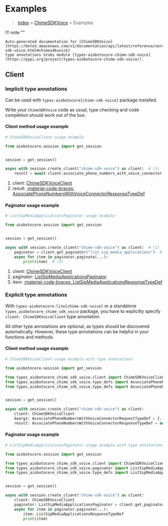 # Examples

> [Index](../README.md) > [ChimeSDKVoice](./README.md) > Examples

!!! note ""

    Auto-generated documentation for [ChimeSDKVoice](https://boto3.amazonaws.com/v1/documentation/api/latest/reference/services/chime-sdk-voice.html#chimesdkvoice)
    type annotations stubs module [types-aiobotocore-chime-sdk-voice](https://pypi.org/project/types-aiobotocore-chime-sdk-voice/).

## Client

### Implicit type annotations

Can be used with `types-aiobotocore[chime-sdk-voice]` package installed.

Write your `ChimeSDKVoice` code as usual,
type checking and code completion should work out of the box.



#### Client method usage example

```python
# ChimeSDKVoiceClient usage example

from aiobotocore.session import get_session


session = get_session()

async with session.create_client("chime-sdk-voice") as client:  # (1)
    result = await client.associate_phone_numbers_with_voice_connector()  # (2)
```

1. client: [ChimeSDKVoiceClient](./client.md)
2. result: [:material-code-braces: AssociatePhoneNumbersWithVoiceConnectorResponseTypeDef](./type_defs.md#associatephonenumberswithvoiceconnectorresponsetypedef)



#### Paginator usage example

```python
# ListSipMediaApplicationsPaginator usage example

from aiobotocore.session import get_session


session = get_session()

async with session.create_client("chime-sdk-voice") as client:  # (1)
    paginator = client.get_paginator("list_sip_media_applications")  # (2)
    async for item in paginator.paginate(...):
        print(item)  # (3)
```

1. client: [ChimeSDKVoiceClient](./client.md)
2. paginator: [ListSipMediaApplicationsPaginator](./paginators.md#listsipmediaapplicationspaginator)
3. item: [:material-code-braces: ListSipMediaApplicationsResponseTypeDef](./type_defs.md#listsipmediaapplicationsresponsetypedef)




### Explicit type annotations

With `types-aiobotocore-lite[chime-sdk-voice]`
or a standalone `types_aiobotocore_chime_sdk_voice` package, you have to explicitly specify
`client: ChimeSDKVoiceClient` type annotation.

All other type annotations are optional, as types should be discovered automatically.
However, these type annotations can be helpful in your functions and methods.


#### Client method usage example

```python
# ChimeSDKVoiceClient usage example with type annotations

from aiobotocore.session import get_session

from types_aiobotocore_chime_sdk_voice.client import ChimeSDKVoiceClient
from types_aiobotocore_chime_sdk_voice.type_defs import AssociatePhoneNumbersWithVoiceConnectorResponseTypeDef
from types_aiobotocore_chime_sdk_voice.type_defs import AssociatePhoneNumbersWithVoiceConnectorRequestTypeDef


session = get_session()

async with session.create_client("chime-sdk-voice") as client:
    client: ChimeSDKVoiceClient
    kwargs: AssociatePhoneNumbersWithVoiceConnectorRequestTypeDef = {...}
    result: AssociatePhoneNumbersWithVoiceConnectorResponseTypeDef = await client.associate_phone_numbers_with_voice_connector(**kwargs)
```



#### Paginator usage example

```python
# ListSipMediaApplicationsPaginator usage example with type annotations

from aiobotocore.session import get_session

from types_aiobotocore_chime_sdk_voice.client import ChimeSDKVoiceClient
from types_aiobotocore_chime_sdk_voice.paginator import ListSipMediaApplicationsPaginator
from types_aiobotocore_chime_sdk_voice.type_defs import ListSipMediaApplicationsResponseTypeDef


session = get_session()

async with session.create_client("chime-sdk-voice") as client:
    client: ChimeSDKVoiceClient
    paginator: ListSipMediaApplicationsPaginator = client.get_paginator("list_sip_media_applications")
    async for item in paginator.paginate(...):
        item: ListSipMediaApplicationsResponseTypeDef
        print(item)
```


